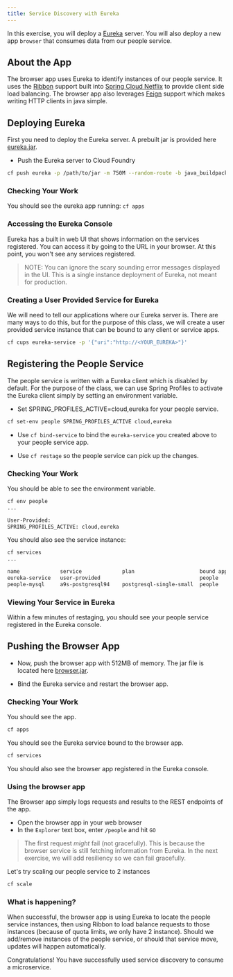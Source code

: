 ```yaml
---
title: Service Discovery with Eureka
---
```


In this exercise, you will deploy a <a href="http://cloud.spring.io/spring-cloud-netflix/" target="_blank">Eureka</a> server.  You will also deploy a  new app `browser` that consumes data from our people service.

## About the App

The browser app uses Eureka to identify instances of our people service.  It uses the <a href="https://github.com/Netflix/ribbon" target="_blank">Ribbon</a> support built into <a href="http://cloud.spring.io/spring-cloud-netflix/" target="_blank">Spring Cloud Netflix</a> to provide client side load balancing.  The browser app also leverages <a href="https://github.com/Netflix/feign" target="_blank">Feign</a> support which makes writing HTTP clients in java simple.


## Deploying Eureka

First you need to deploy the Eureka server.  A prebuilt jar is provided here <a href="/resources/eureka.jar" target="_blank">eureka.jar</a>.

* Push the Eureka server to Cloud Foundry

```sh
cf push eureka -p /path/to/jar -m 750M --random-route -b java_buildpack
```

### Checking Your Work

You should see the eureka app running: `cf apps`

### Accessing the Eureka Console

Eureka has a built in web UI that shows information on the services registered. You can access it by going to the URL in your browser.  At this point, you won't see any services registered.

> NOTE: You can ignore the scary sounding error messages displayed in the UI.  This is a single instance deployment of Eureka, not meant for production.

### Creating a User Provided Service for Eureka

We will need to tell our applications where our Eureka server is.  There are many ways to do this, but for the purpose of this class, we will create a user provided service instance that can be bound to any client or service apps.

```sh
cf cups eureka-service -p '{"uri":"http://<YOUR_EUREKA>"}'
```

## Registering the People Service

The people service is written with a Eureka client which is disabled by default.  For the purpose of the class, we can use Spring Profiles to activate the Eureka client simply by setting an environment variable.

* Set SPRING_PROFILES_ACTIVE=cloud,eureka for your people service.

```sh
cf set-env people SPRING_PROFILES_ACTIVE cloud,eureka
```

* Use `cf bind-service` to bind the `eureka-service` you created above to your people service app.

* Use `cf restage` so the people service can pick up the changes.


### Checking Your Work

You should be able to see the environment variable.

```sh
cf env people
...

User-Provided:
SPRING_PROFILES_ACTIVE: cloud,eureka
```

You should also see the service instance:

```sh
cf services
...

name             service             plan                     bound apps   last operation
eureka-service   user-provided                                people
people-mysql     a9s-postgresql94    postgresql-single-small  people       create succeeded
```


### Viewing Your Service in Eureka

Within a few minutes of restaging, you should see your people service registered in the Eureka console.


## Pushing the Browser App

* Now, push the browser app with 512MB of memory.  The jar file is located here <a href="/resources/browser.jar" target="_blank">browser.jar</a>.

* Bind the Eureka service and restart the browser app.

### Checking Your Work

You should see the app.

```sh
cf apps
```

You should see the Eureka service bound to the browser app.

```sh
cf services
```

You should also see the browser app registered in the Eureka console.

### Using the browser app

The Browser app simply logs requests and results to the REST endpoints of the app.

* Open the browser app in your web browser
* In the `Explorer` text box, enter `/people` and hit `GO`

> The first request *might* fail (not gracefully).  This is because the browser service
is still fetching information from Eureka. In the next exercise, we will add resiliency so we can fail gracefully.

Let's try scaling our people service to 2 instances

```sh
cf scale
```

### What is happening?

When successful, the browser app is using Eureka to locate the people service instances,
then using Ribbon to load balance requests to those instances (because of quota limits, we only have 2 instance).
Should we add/remove instances of the people service, or should that service move, updates will happen automatically.

Congratulations! You have successfully used service discovery to consume a microservice.
